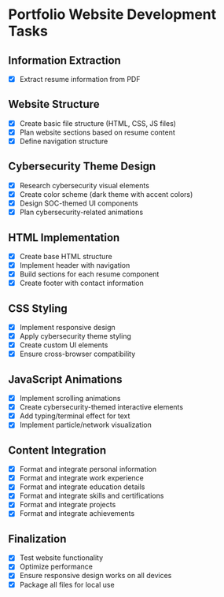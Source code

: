 # Portfolio Website Development Tasks

## Information Extraction
- [x] Extract resume information from PDF

## Website Structure
- [x] Create basic file structure (HTML, CSS, JS files)
- [x] Plan website sections based on resume content
- [x] Define navigation structure

## Cybersecurity Theme Design
- [x] Research cybersecurity visual elements
- [x] Create color scheme (dark theme with accent colors)
- [x] Design SOC-themed UI components
- [x] Plan cybersecurity-related animations

## HTML Implementation
- [x] Create base HTML structure
- [x] Implement header with navigation
- [x] Build sections for each resume component
- [x] Create footer with contact information

## CSS Styling
- [x] Implement responsive design
- [x] Apply cybersecurity theme styling
- [x] Create custom UI elements
- [x] Ensure cross-browser compatibility

## JavaScript Animations
- [x] Implement scrolling animations
- [x] Create cybersecurity-themed interactive elements
- [x] Add typing/terminal effect for text
- [x] Implement particle/network visualization

## Content Integration
- [x] Format and integrate personal information
- [x] Format and integrate work experience
- [x] Format and integrate education details
- [x] Format and integrate skills and certifications
- [x] Format and integrate projects
- [x] Format and integrate achievements

## Finalization
- [x] Test website functionality
- [x] Optimize performance
- [x] Ensure responsive design works on all devices
- [x] Package all files for local use
